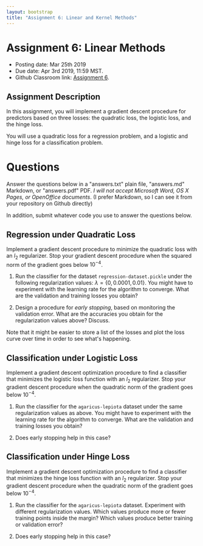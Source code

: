 ```yaml
---
layout: bootstrap
title: "Assignment 6: Linear and Kernel Methods"
---
```


# Assignment 6: Linear Methods

- Posting date: Mar 25th 2019
- Due date: Apr 3rd 2019, 11:59 MST.
- Github Classroom link: [Assignment 6](https://classroom.github.com/a/KSYUsuXt).


## Assignment Description

In this assignment, you will implement a gradient descent procedure
for predictors based on three losses: the quadratic loss, the
logistic loss, and the hinge loss.

You will use a quadratic loss for a regression problem, and a logistic
and hinge loss for a classification problem.


# Questions

Answer the questions below in a "answers.txt" plain file, "answers.md"
Markdown, or "answers.pdf" PDF. _I will not accept Microsoft Word, OS
X Pages, or OpenOffice documents_. (I prefer Markdown, so I can see it
from your repository on Github directly)

In addition, submit whatever code you use to answer the questions below.


## Regression under Quadratic Loss

Implement a gradient descent procedure to minimize the quadratic loss
with an $l_2$ regularizer. Stop your gradient descent procedure when
the squared norm of the gradient goes below $10^{-4}$.

1. Run the classifier for the dataset `regression-dataset.pickle`
   under the following regularization values: $\lambda = \{0, 0.0001,
   0.01\}$. You might have to experiment with the learning rate for
   the algorithm to converge. What are the validation and training
   losses you obtain?
   
2. Design a procedure for _early stopping_, based on monitoring the
   validation error. What are the accuracies you obtain for the regularization
   values above? Discuss. 
   
Note that it might be easier to store a list of the losses and plot
the loss curve over time in order to see what's happening.
   
## Classification under Logistic Loss

Implement a gradient descent optimization procedure to find a
classifier that minimizes the logistic loss function with an $l_2$
regularizer. Stop your gradient descent procedure when the quadratic
norm of the gradient goes below $10^{-4}$.

1. Run the classifier for the `agaricus-lepiota` dataset under the
   same regularization values as above. You might have to experiment
   with the learning rate for the algorithm to converge. What are the
   validation and training losses you obtain?

2. Does early stopping help in this case?

## Classification under Hinge Loss

Implement a gradient descent optimization procedure to find a
classifier that minimizes the hinge loss function with an $l_2$
regularizer. Stop your gradient descent procedure when the quadratic
norm of the gradient goes below $10^{-4}$.

1. Run the classifier for the `agaricus-lepiota` dataset. Experiment
   with different regularization values. Which values produce more or
   fewer training points inside the margin? Which values produce
   better training or validation error?

2. Does early stopping help in this case?
